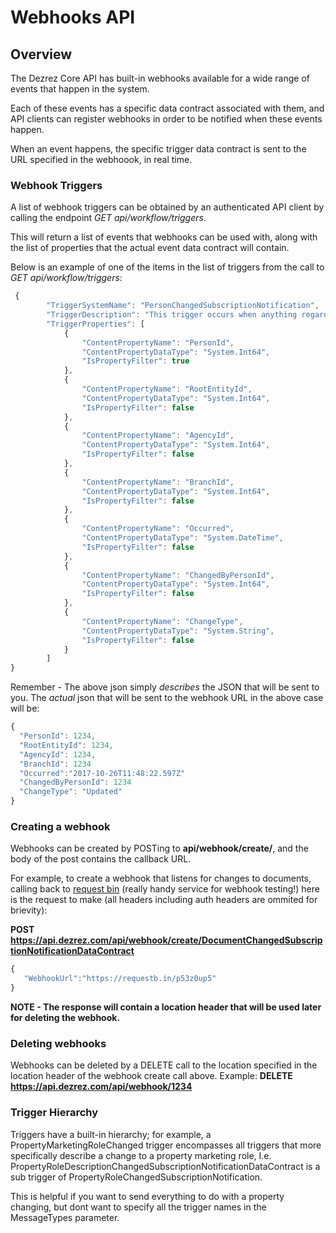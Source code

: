 # Webhooks API

## Overview
The Dezrez Core API has built-in webhooks available for a wide range of events that happen in the system.

Each of these events has a specific data contract associated with them, and API clients can register webhooks in order to be notified when these events happen.

When an event happens, the specific trigger data contract is sent to the URL specified in the webhoook, in real time.

### Webhook Triggers
A list of webhook triggers can be obtained by an authenticated API client by calling the endpoint *GET api/workflow/triggers*.

This will return a list of events that webhooks can be used with, along with the list of properties that the actual event data contract will contain.

Below is an example of one of the items in the list of triggers from the call to *GET api/workflow/triggers*:

```javascript
 {
        "TriggerSystemName": "PersonChangedSubscriptionNotification",
        "TriggerDescription": "This trigger occurs when anything regarding a person changes.",
        "TriggerProperties": [
            {
                "ContentPropertyName": "PersonId",
                "ContentPropertyDataType": "System.Int64",
                "IsPropertyFilter": true
            },
            {
                "ContentPropertyName": "RootEntityId",
                "ContentPropertyDataType": "System.Int64",
                "IsPropertyFilter": false
            },
            {
                "ContentPropertyName": "AgencyId",
                "ContentPropertyDataType": "System.Int64",
                "IsPropertyFilter": false
            },
            {
                "ContentPropertyName": "BranchId",
                "ContentPropertyDataType": "System.Int64",
                "IsPropertyFilter": false
            },
            {
                "ContentPropertyName": "Occurred",
                "ContentPropertyDataType": "System.DateTime",
                "IsPropertyFilter": false
            },
            {
                "ContentPropertyName": "ChangedByPersonId",
                "ContentPropertyDataType": "System.Int64",
                "IsPropertyFilter": false
            },
            {
                "ContentPropertyName": "ChangeType",
                "ContentPropertyDataType": "System.String",
                "IsPropertyFilter": false
            }
        ]
}
```
    
Remember - The above json simply *describes* the JSON that will be sent to you.  The *actual* json that will be sent to the webhook URL in the above case will be:
```javascript
{
  "PersonId": 1234,
  "RootEntityId": 1234,
  "AgencyId": 1234,
  "BranchId": 1234
  "Occurred":"2017-10-26T11:48:22.597Z"
  "ChangedByPersonId": 1234
  "ChangeType": "Updated"
}
```

### Creating a webhook
Webhooks can be created by POSTing to **api/webhook/create/<TriggerSystemName>**, and the body of the post contains the callback URL.
 
For example, to create a webhook that listens for changes to documents, calling back to [request bin](https://requestb.in) (really handy service for webhook testing!) here is the request to make (all headers including auth headers are ommited for brievity):
 
 **POST https://api.dezrez.com/api/webhook/create/DocumentChangedSubscriptionNotificationDataContract**
 ```javascript
 {
	"WebhookUrl":"https://requestb.in/p53z0up5"
}
 ```
**NOTE - The response will contain a location header that will be used later for deleting the webhook.**

### Deleting webhooks
Webhooks can be deleted by a DELETE call to the location specified in the location header of the webhook create call above.
Example:
**DELETE https://api.dezrez.com/api/webhook/1234**

### Trigger Hierarchy
Triggers have a built-in hierarchy; for example, a PropertyMarketingRoleChanged trigger encompasses all triggers that more specifically describe a change to a property marketing role, I.e.  
PropertyRoleDescriptionChangedSubscriptionNotificationDataContract is a sub trigger of PropertyRoleChangedSubscriptionNotification.

This is helpful if you want to send everything to do with a property changing, but dont want to specify all the trigger names in the MessageTypes parameter.
